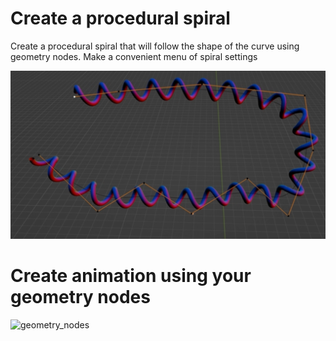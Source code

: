 # Create a procedural spiral 
Create a procedural spiral that will follow the shape of the curve using geometry nodes. Make a convenient menu of spiral settings 

![geonodes_spiral](/curriculum/reproduce/5_procedural/genodes_spiral.png)

# Create animation using your geometry nodes

![geometry_nodes](/curriculum/reproduce/5_procedural/geonodes_630p.gif)


